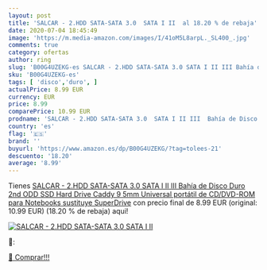 ```yaml
---
layout: post
title: 'SALCAR - 2.HDD SATA-SATA 3.0  SATA I II  al 18.20 % de rebaja'
date: 2020-07-04 18:45:49
image: 'https://m.media-amazon.com/images/I/41oM5L8arpL._SL400_.jpg'
comments: true
category: ofertas
author: ring
slug: 'B00G4UZEKG-es SALCAR - 2.HDD SATA-SATA 3.0 SATA I II III Bahía de Disco...'
sku: 'B00G4UZEKG-es'
tags: [ 'disco','duro', ]
actualPrice: 8.99 EUR
currency: EUR
price: 8.99
comparePrice: 10.99 EUR
prodname: 'SALCAR - 2.HDD SATA-SATA 3.0  SATA I II III  Bahía de Disco Duro 2nd ODD SSD Hard Drive Caddy 9 5mm Universal portátil de CD/DVD-ROM para Notebooks sustituye SuperDrive'
country: 'es'
flag: '🇪🇸'
brand: ''
buyurl: 'https://www.amazon.es/dp/B00G4UZEKG/?tag=tolees-21'
descuento: '18.20'
average: '8.99'
---
```


Tienes [SALCAR - 2.HDD SATA-SATA 3.0  SATA I II III  Bahía de Disco Duro 2nd ODD SSD Hard Drive Caddy 9 5mm Universal portátil de CD/DVD-ROM para Notebooks sustituye SuperDrive](https://www.amazon.es/dp/B00G4UZEKG/?tag=tolees-21) con precio final de  8.99 EUR (original: 10.99 EUR) (18.20 %  de rebaja) aqui!

[![SALCAR - 2.HDD SATA-SATA 3.0  SATA I II ](https://m.media-amazon.com/images/I/41oM5L8arpL._SL400_.jpg)](https://www.amazon.es/dp/B00G4UZEKG/?tag=tolees-21)

🔎:


[🛒 Comprar!!!](https://www.amazon.es/dp/B00G4UZEKG/?tag=tolees-21)
